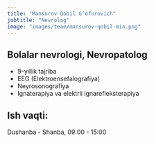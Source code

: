 ```yaml
---
title: "Mansurov Qobil G‘ofurovich"
jobtitle: "Nevrolog"
image: "images/team/mansurov-qobil-min.png"
---
```


## Bolalar nevrologi, Nevropatolog
+ 9-yillik tajriba
+ EEG (Elektroensefalografiya)
+ Neyrosonografiya
+ Ignaterapiya va elektrli ignarefleksterapiya

## Ish vaqti: 
Dushanba - Shanba, 09:00 - 15:00

